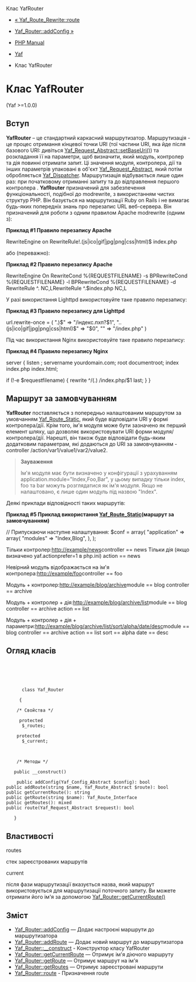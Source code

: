 Клас YafRouter

-   [« Yaf\_Route\_Rewrite::route](yaf-route-rewrite.route.html)
    
-   [Yaf\_Router::addConfig »](yaf-router.addconfig.html)
    
-   [PHP Manual](index.html)
    
-   [Yaf](book.yaf.html)
    
-   Клас YafRouter
    

# Клас YafRouter

(Yaf >=1.0.0)

## Вступ

**YafRouter** – це стандартний каркасний маршрутизатор. Маршрутизація - це процес отримання кінцевої точки URI (тої частини URI, яка йде після базового URI: дивіться [Yaf\_Request\_Abstract::setBaseUri()](yaf-request-abstract.setbaseuri.html)) та розкладання її на параметри, щоб визначити, який модуль, контролер та дія повинні отримати запит. Ці значення модуля, контролера, дії та інших параметрів упаковані в об'єкт [Yaf\_Request\_Abstract](class.yaf-request-abstract.html), який потім обробляється [Yaf\_Dispatcher](class.yaf-dispatcher.html). Маршрутизація відбувається лише один раз: при початковому отриманні запиту та до відправлення першого контролера . **YafRouter** призначений для забезпечення функціональності, подібної до modrewrite, з використанням чистих структур PHP. Він базується на маршрутизації Ruby on Rails і не вимагає будь-яких попередніх знань про перезапис URL веб-сервера. Він призначений для роботи з одним правилом Apache modrewrite (одним з):

**Приклад #1 Правило перезапису Apache**

RewriteEngine on RewriteRule!.(js|ico|gif|jpg|png|css|html)$ index.php

або (переважно):

**Приклад #2 Правило перезапису Apache**

RewriteEngine On RewriteCond %{REQUESTFILENAME} -s ВРRewriteCond %{REQUESTFILENAME} -l ВРRewriteCond %{REQUESTFILENAME} -d RewriteRule ^. NC,LRewriteRule ^.$index.php NC,L

У разі використання Lighttpd використовуйте таке правило перезапису:

**Приклад #3 Правило перезапису для Lighttpd**

url.rewrite-once = ( ".)$" => "/індекс.пхп?$1", "..(js|ico|gif|jpg|png|css|html)$" => "$0", "" => "/index.php" )

Під час використання Nginx використовуйте таке правило перезапису:

**Приклад #4 Правило перезапису Nginx**

server { listen ; servername yourdomain.com; root documentroot; index index.php index.html;

if (!-e $requestfilename) { rewrite ^/(.) /index.php/$1 last; } }

## Маршрут за замовчуванням

**YafRouter** поставляється з попередньо налаштованим маршрутом за умовчанням [Yaf\_Route\_Static](class.yaf-route-static.html), який буде відповідати URI у формі контролера/дії. Крім того, ім'я модуля може бути зазначено як перший елемент шляху, що дозволяє використовувати URI форми модуля/контролера/дії. Нарешті, він також буде відповідати будь-яким додатковим параметрам, які додаються до URI за замовчуванням - controller /action/var1/value1/var2/value2.

> **Зауваження**
> 
> Ім'я модуля має бути визначено у конфігурації з урахуванням application.module="Index,Foo,Bar", у цьому випадку тільки index, foo та bar можуть розглядатися як ім'я модуля. Якщо не налаштовано, є лише один модуль під назвою "Index".

Деякі приклади відповідності таких маршрутів:

**Приклад #5 Приклад використання [Yaf\_Route\_Static](class.yaf-route-static.html)(маршрут за замовчуванням)**

// Припускаючи наступне налаштування: $conf = array( "application" => array( "modules" => "Index,Blog", ), );

Тільки контролер:[http://example/news](http://example/news)controller == news Тільки дія (якщо визначено yaf.actionprefer=1 в php.ini) action == news

Невірний модуль відображається на ім'я контролера:[http://example/foo](http://example/foo)controller == foo

Модуль + контролер:[http://example/blog/archive](http://example/blog/archive)module == blog controller == archive

Модуль + контролер + дія:[http://example/blog/archive/list](http://example/blog/archive/list)module == blog controller == archive action == list

Модуль + контролер + дія + параметри:[http://example/blog/archive/list/sort/alpha/date/desc](http://example/blog/archive/list/sort/alpha/date/desc)module == blog controller == archive action == list sort == alpha date == desc

## Огляд класів

```classsynopsis



    
     
      class Yaf_Router
     
     {

    /* Свойства */
    
     protected
      $_routes;

    protected
      $_current;



    /* Методы */
    
   public __construct()

    public addConfig(Yaf_Config_Abstract $config): bool
public addRoute(string $name, Yaf_Route_Abstract $route): bool
public getCurrentRoute(): string
public getRoute(string $name): Yaf_Route_Interface
public getRoutes(): mixed
public route(Yaf_Request_Abstract $request): bool

   }
```

## Властивості

routes

стек зареєстрованих маршрутів

current

після фази маршрутизації вказується назва, який маршрут використовується для маршрутизації поточного запиту. Ви можете отримати його ім'я за допомогою [Yaf\_Router::getCurrentRoute()](yaf-router.getcurrentroute.html)

## Зміст

-   [Yaf\_Router::addConfig](yaf-router.addconfig.html) — Додає настроєні маршрути до маршрутизатора
-   [Yaf\_Router::addRoute](yaf-router.addroute.html) — Додає новий маршрут до маршрутизатора
-   [Yaf\_Router::\_\_construct](yaf-router.construct.html) - Конструктор класу YafRouter
-   [Yaf\_Router::getCurrentRoute](yaf-router.getcurrentroute.html) — Отримує ім'я діючого маршруту
-   [Yaf\_Router::getRoute](yaf-router.getroute.html) — Отримує маршрут на ім'я
-   [Yaf\_Router::getRoutes](yaf-router.getroutes.html) — Отримує зареєстровані маршрути
-   [Yaf\_Router::route](yaf-router.route.html) - Призначення route